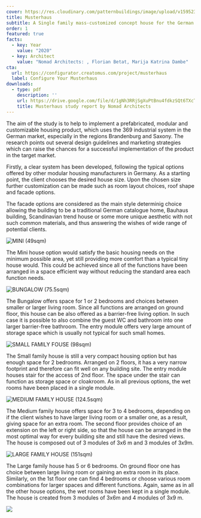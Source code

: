 ```yaml
---
cover: https://res.cloudinary.com/patternbuildings/image/upload/v1595232969/projects/musterhaus/rendering_6_j2y4pb.jpg
title: Musterhaus
subtitle: A Single family mass-customized concept house for the German market
order: 1
featured: true
facts:
  - key: Year
    value: "2020"
  - key: Architect
    value: "Nomad Architects: , Florian Betat, Marija Katrina Dambe"
cta:
  url: https://configurator.creatomus.com/project/musterhaus
  label: Configure Your Musterhaus
downloads:
  - type: pdf
    description: ''
    url: https://drive.google.com/file/d/1gNh3RRjSgXuPtBnu4fdkzSQt6TXcTNYm/view?usp=sharing
    title: Musterhaus study report by Nomad Architects
---
```

The aim of the study is to help to implement a prefabricated, modular and customizable housing product, which uses the 369 industrial system in the German market, especially in the regions Brandenburg and Saxony. The research points out several design guidelines and marketing strategies which can raise the chances for a successful implementation of the product in the target market.

Firstly, a clear system has been developed, following the typical options offered by other modular housing manufacturers in Germany. As a starting point, the client chooses the desired house size. Upon the chosen size further customization can be made such as room layout choices, roof shape and facade options.

The facade options are considered as the main style determinig choice allowing the building to be a traditional German catalogue home, Bauhaus building, Scandinavian trend house or some more unique aesthetic with not such common materials, and thus answering the wishes of wide range of potential clients.

![](https://res.cloudinary.com/patternbuildings/image/upload/v1595232969/projects/musterhaus/rendering_1_gawijm.jpg "MINI (49sqm)")

The Mini house option would satisfy the basic housing needs on the minimum possible area, yet still providing more comfort than a typical tiny house would. This could be achieved since all of the functions have been arranged in a space efficient way without reducing the standard area each function needs.

![](https://res.cloudinary.com/patternbuildings/image/upload/v1595232969/projects/musterhaus/rendering_2_udqpn2.jpg "BUNGALOW (75.5sqm)")

The Bungalow offers space for 1 or 2 bedrooms and choices between smaller or larger living room. Since all functions are arranged on ground floor, this house can be also offered as a barrier-free living option. In such case it is possible to also combine the guest WC and bathroom into one larger barrier-free bathroom. The entry module offers very large amount of storage space which is usually not typical for such small homes.

![](https://res.cloudinary.com/patternbuildings/image/upload/v1595232969/projects/musterhaus/rendering_3_rkplwz.jpg "SMALL FAMILY FOUSE (98sqm)")

The Small family house is still a very compact housing option but has enough space for 2 bedrooms. Arranged on 2 floors, it has a very narrow footprint and therefore can fit well on any building site. The entry module houses stair for the access of 2nd floor. The space under the stair can function as storage space or cloakroom. As in all previous options, the wet rooms have been placed in a single module.

![](https://res.cloudinary.com/patternbuildings/image/upload/v1595232969/projects/musterhaus/rendering_4_yn50ew.jpg "MEDIUM FAMILY HOUSE (124.5sqm)")

The Medium family house offers space for 3 to 4 bedrooms, depending on if the client wishes to have larger living room or a smaller one, as a result, giving space for an extra room. The second floor provides choice of an extension on the left or right side, so that the house can be arranged in the most optimal way for every building site and still have the desired views. The house is composed out of 3 modules of 3x6 m and 3 modules of 3x9m.

![](https://res.cloudinary.com/patternbuildings/image/upload/v1595232969/projects/musterhaus/rendering_5_t6vhm9.jpg "LARGE FAMILY HOUSE (151sqm)")

The Large family house has 5 or 6 bedrooms. On ground floor one has choice between large living room or gaining an extra room in its place. Similarly, on the 1st floor one can find 4 bedrooms or choose various room combinations for larger spaces and different functions. Again, same as in all the other house options, the wet rooms have been kept in a single module. The house is created from 3 modules of 3x6m and 4 modules of 3x9 m.

![](https://res.cloudinary.com/patternbuildings/image/upload/v1595232969/projects/musterhaus/rendering_7_vwykgc.jpg)